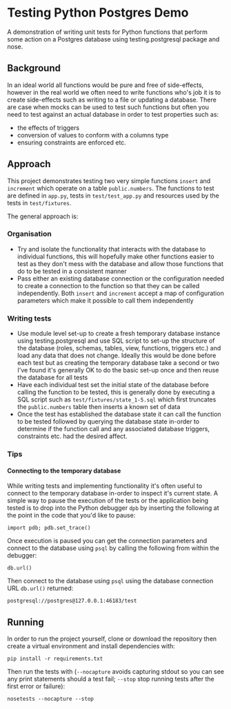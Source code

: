 # Testing Python Postgres Demo

A demonstration of writing unit tests for Python functions that perform some action on a Postgres database using testing.postgresql package and nose.

## Background

In an ideal world all functions would be pure and free of side-effects, however in the real world we often need to write functions who's job it is to create side-effects such as writing to a file or updating a database. There are case when mocks can be used to test such functions but often you need to test against an actual database in order to test properties such as:

* the effects of triggers
* conversion of values to conform with a columns type
* ensuring constraints are enforced etc.

## Approach

This project demonstrates testing two very simple functions `insert` and `increment` which operate on a table `public.numbers`. The functions to test are defined in `app.py`, tests in `test/test_app.py` and resources used by the tests in `test/fixtures`.

The general approach is:

### Organisation

* Try and isolate the functionality that interacts with the database to individual functions, this will hopefully make other functions easier to test as they don't mess with the database and allow those functions that do to be tested in a consistent manner
* Pass either an existing database connection or the configuration needed to create a connection to the function so that they can be called independently. Both `insert` and `increment` accept a map of configuration parameters which make it possible to call them independently

### Writing tests

* Use module level set-up to create a fresh temporary database instance using testing.postgresql and use SQL script to set-up the structure of the database (roles, schemas, tables, view, functions, triggers etc.) and load any data that does not change. Ideally this would be done before each test but as creating the temporary database take a second or two I've found it's generally OK to do the basic set-up once and then reuse the database for all tests
* Have each individual test set the initial state of the database before calling the function to be tested, this is generally done by executing a SQL script such as `test/fixtures/state_1-5.sql` which first truncates the `public.numbers` table then inserts a known set of data
* Once the test has established the database state it can call the function to be tested followed by querying the database state in-order to determine if the function call and any associated database triggers, constraints etc. had the desired affect.

### Tips

#### Connecting to the temporary database

While writing tests and implementing functionality it's often useful to connect to the temporary database in-order to inspect it's current state. A simple way to pause the execution of the tests or the application being tested is to drop into the Python debugger `dpb` by inserting the following at the point in the code that you'd like to pause:

    import pdb; pdb.set_trace()

Once execution is paused you can get the connection parameters and connect to the database using `psql` by calling the following from within the debugger:

    db.url()

Then connect to the database using `psql` using the database connection URL `db.url()` returned:

    postgresql://postgres@127.0.0.1:46183/test

## Running

In order to run the project yourself, clone or download the repository then create a virtual environment and install dependencies with:

    pip install -r requirements.txt

Then run the tests with (`--nocapture` avoids capturing stdout so you can see any print statements should a test fail; `--stop` stop running tests after the first error or failure):

    nosetests --nocapture --stop
